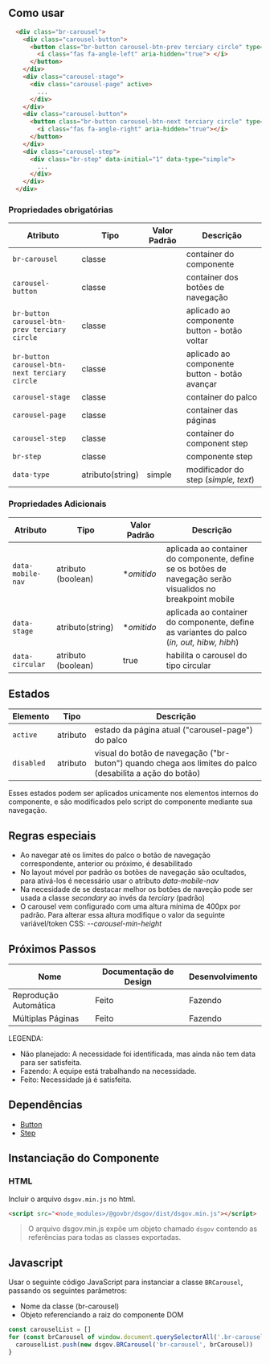<!-- [version]: # (1.0.0) -->

## Como usar

```html
  <div class="br-carousel">
    <div class="carousel-button">
      <button class="br-button carousel-btn-prev terciary circle" type="button" aria-label="Anterior" aria-controls="null" disabled>
        <i class="fas fa-angle-left" aria-hidden="true"> </i>
      </button>
    </div>
    <div class="carousel-stage">
      <div class="carousel-page" active>
        ...
      </div> 
    </div>
    <div class="carousel-button">
      <button class="br-button carousel-btn-next terciary circle" type="button" aria-label="Próximo" aria-controls="null">
        <i class="fas fa-angle-right" aria-hidden="true"></i>
      </button>
    </div>
    <div class="carousel-step">
      <div class="br-step" data-initial="1" data-type="simple">
        ...
      </div>
    </div>
  </div>
```

### Propriedades obrigatórias

| Atributo               | Tipo   | Valor Padrão | Descrição |
| ---------------------- | ------ |  ------ | -----------------------------------------------|
| `br-carousel`          | classe |  | container do componente
| `carousel-button`      | classe |  | container dos botões de navegação |
| `br-button carousel-btn-prev terciary circle`    | classe |  | aplicado ao componente button - botão voltar|
| `br-button carousel-btn-next terciary circle`    | classe |  | aplicado ao componente button - botão avançar|
| `carousel-stage`       | classe | |container do palco |
| `carousel-page`        | classe | |container das páginas |
| `carousel-step`        | classe | |container do component step |
| `br-step`              | classe | |componente step |
| `data-type`            | atributo(string) | simple | modificador do step (*simple, text*)|

### Propriedades Adicionais

| Atributo               | Tipo     |  Valor Padrão | Descrição |
| ---------------------- | -------- |  ------ | ------------------------- |
| `data-mobile-nav`      | atributo (boolean) | **omitido* | aplicada ao container do componente, define se os botões de navegação serão visualidos no breakpoint mobile|
| `data-stage`           | atributo(string)   | **omitido* | aplicada ao container do componente, define as variantes do palco (*in, out, hibw, hibh*)   |
| `data-circular`        | atributo (boolean) | true       | habilita o carousel do tipo circular |

## Estados

| Elemento        | Tipo     | Descrição                                                                        |
| --------------- | -------- | -------------------------------------------------------------------------------- |
| `active`        | atributo | estado da página atual ("carousel-page") do palco                                     |
| `disabled`      | atributo | visual do botão de navegação ("br-buton") quando chega aos limites do palco (desabilita a ação do botão) |

Esses estados podem ser aplicados unicamente nos elementos internos do componente, e são modificados pelo script do componente mediante sua navegação.

## Regras especiais

- Ao navegar até os limites do palco o botão de navegação correspondente, anterior ou próximo, é desabilitado
- No layout móvel por padrão os botões de navegação são ocultados, para ativá-los é necessário usar o atributo *data-mobile-nav*  
- Na necesidade de se destacar melhor os botões de naveção pode ser usada a classe *secondary* ao invés da *terciary* (padrão)
- O carousel vem configurado com uma altura mínima de 400px por padrão. Para alterar essa altura modifique o valor da seguinte variável/token CSS: *--carousel-min-height*

## Próximos Passos

| Nome                   | Documentação de Design  |  Desenvolvimento |
| ---------------------- | ----------------------- |  --------------- |
| Reprodução Automática  | Feito                   | Fazendo          |
| Múltiplas Páginas      | Feito                   | Fazendo          |

LEGENDA:

- Não planejado: A necessidade foi identificada, mas ainda não tem data para ser satisfeita.
- Fazendo: A equipe está trabalhando na necessidade.
- Feito: Necessidade já é satisfeita.

## Dependências

- [Button](/ds/components/button)
- [Step](/ds/components/step)

## Instanciação do Componente

### HTML

Incluir o arquivo `dsgov.min.js` no html.

```html
<script src="<node_modules>/@govbr/dsgov/dist/dsgov.min.js"></script>
```

> O arquivo dsgov.min.js expõe um objeto chamado `dsgov` contendo as referências para todas as classes exportadas.

## Javascript

Usar o seguinte código JavaScript para instanciar a classe `BRCarousel`, passando os seguintes parâmetros:

- Nome da classe (br-carousel)
- Objeto referenciando a raiz do componente DOM

```javascript
const carouselList = []
for (const brCarousel of window.document.querySelectorAll('.br-carousel')) {
  carouselList.push(new dsgov.BRCarousel('br-carousel', brCarousel))
}
```

